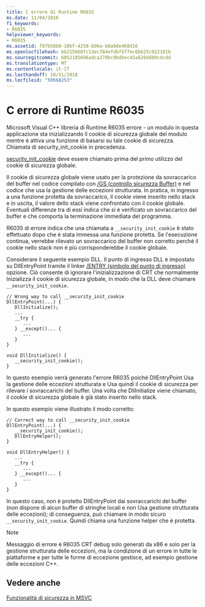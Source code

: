 ```yaml
---
title: C errore di Runtime R6035
ms.date: 11/04/2016
f1_keywords:
- R6035
helpviewer_keywords:
- R6035
ms.assetid: f8fb50b8-18bf-4258-b96a-b0a9de468d16
ms.openlocfilehash: bb215668fc13ecf84efdbf5f7ec6bb25c922181b
ms.sourcegitcommit: 6052185696adca270bc9bdbec45a626dd89cdcdd
ms.translationtype: MT
ms.contentlocale: it-IT
ms.lasthandoff: 10/31/2018
ms.locfileid: "50668253"
---
```

# <a name="c-runtime-error-r6035"></a>C errore di Runtime R6035

Microsoft Visual C++ libreria di Runtime R6035 errore - un modulo in questa applicazione sta inizializzando il cookie di sicurezza globale del modulo mentre è attiva una funzione di basarsi su tale cookie di sicurezza.  Chiamata di security_init_cookie in precedenza.

[security_init_cookie](../../c-runtime-library/reference/security-init-cookie.md) deve essere chiamato prima del primo utilizzo del cookie di sicurezza globale.

Il cookie di sicurezza globale viene usato per la protezione da sovraccarico del buffer nel codice compilato con [/GS (controllo sicurezza Buffer)](../../build/reference/gs-buffer-security-check.md) e nel codice che usa la gestione delle eccezioni strutturata. In pratica, in ingresso a una funzione protetta da sovraccarico, il cookie viene inserito nello stack e in uscita, il valore dello stack viene confrontato con il cookie globale. Eventuali differenze tra di essi indica che si è verificato un sovraccarico del buffer e che comporta la terminazione immediata del programma.

R6035 di errore indica che una chiamata a `__security_init_cookie` è stato effettuato dopo che è stata immessa una funzione protetta. Se l'esecuzione continua, verrebbe rilevato un sovraccarico del buffer non corretto perché il cookie nello stack non è più corrisponderebbe il cookie globale.

Considerare il seguente esempio DLL. Il punto di ingresso DLL è impostato su DllEntryPoint tramite il linker [/ENTRY (simbolo del punto di ingresso)](../../build/reference/entry-entry-point-symbol.md) opzione. Ciò consente di ignorare l'inizializzazione di CRT che normalmente Inizializza il cookie di sicurezza globale, in modo che la DLL deve chiamare `__security_init_cookie`.

```
// Wrong way to call __security_init_cookie
DllEntryPoint(...) {
   DllInitialize();
   ...
   __try {
      ...
   } __except()... {
      ...
   }
}

void DllInitialize() {
   __security_init_cookie();
}
```

In questo esempio verrà generato l'errore R6035 poiché DllEntryPoint Usa la gestione delle eccezioni strutturata e Usa quindi il cookie di sicurezza per rilevare i sovraccarichi del buffer. Una volta che DllInitialize viene chiamato, il cookie di sicurezza globale è già stato inserito nello stack.

In questo esempio viene illustrato il modo corretto:

```
// Correct way to call __security_init_cookie
DllEntryPoint(...) {
   __security_init_cookie();
   DllEntryHelper();
}

void DllEntryHelper() {
   ...
   __try {
      ...
   } __except()... {
      ...
   }
}
```

In questo caso, non è protetto DllEntryPoint dai sovraccarichi del buffer (non dispone di alcun buffer di stringhe locali e non Usa gestione strutturata delle eccezioni); di conseguenza, può chiamare in modo sicuro `__security_init_cookie`. Quindi chiama una funzione helper che è protetta.

> [!NOTE]
>  Messaggio di errore è R6035 CRT debug solo generati da x86 e solo per la gestione strutturata delle eccezioni, ma la condizione di un errore in tutte le piattaforme e per tutte le forme di eccezione gestisce, ad esempio gestione delle eccezioni C++.

## <a name="see-also"></a>Vedere anche

[Funzionalità di sicurezza in MSVC](https://blogs.msdn.microsoft.com/vcblog/2017/06/28/security-features-in-microsoft-visual-c/)